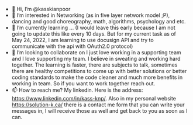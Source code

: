 - 👋 Hi, I’m @kasskianpoor
- 👀 I’m interested in Networking (as in five layer network model ;P), dancing and good choreography, math, algorithms, psychology and etc. 
- 🌱 I’m currently learning ... (I would leave this early because I am not going to update this like every 10 days. But for my current task as of May 24, 2022, I am learning to use docusign API and try to communicate with the api with OAuth2.0 protocol)
- 💞️ I’m looking to collaborate on I just love working in a supporting team and I love supporting my team. I believe in sweating and working hard together. The learning is faster, there are subjects to talk, sometimes there are healthy competitions to come up with better solutions or better coding standards to make the code cleaner and much more benefits in working in team. So if you want to work together reach out. 
- 📫 How to reach me? My linkedin. Here is the address: https://www.linkedin.com/in/kass-knp/. Also in my personal website https://solution-k.ca/ there is a contact me form that you can write your messages in, I will receive those as well and get back to you as soon as I can.

<!---
kasskianpoor/kasskianpoor is a ✨ special ✨ repository because its `README.md` (this file) appears on your GitHub profile.
You can click the Preview link to take a look at your changes.
--->
